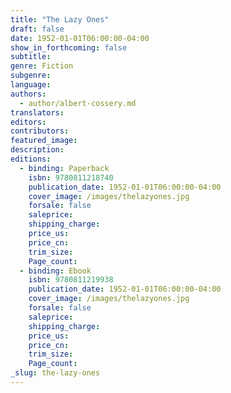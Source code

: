 ```yaml
---
title: "The Lazy Ones"
draft: false
date: 1952-01-01T06:00:00-04:00
show_in_forthcoming: false
subtitle:
genre: Fiction
subgenre:
language:
authors:
  - author/albert-cossery.md
translators:
editors:
contributors:
featured_image:
description:
editions:
  - binding: Paperback
    isbn: 9780811218740
    publication_date: 1952-01-01T06:00:00-04:00
    cover_image: /images/thelazyones.jpg
    forsale: false
    saleprice:
    shipping_charge:
    price_us:
    price_cn:
    trim_size:
    Page_count:
  - binding: Ebook
    isbn: 9780811219938
    publication_date: 1952-01-01T06:00:00-04:00
    cover_image: /images/thelazyones.jpg
    forsale: false
    saleprice:
    shipping_charge:
    price_us:
    price_cn:
    trim_size:
    Page_count:
_slug: the-lazy-ones
---
```

